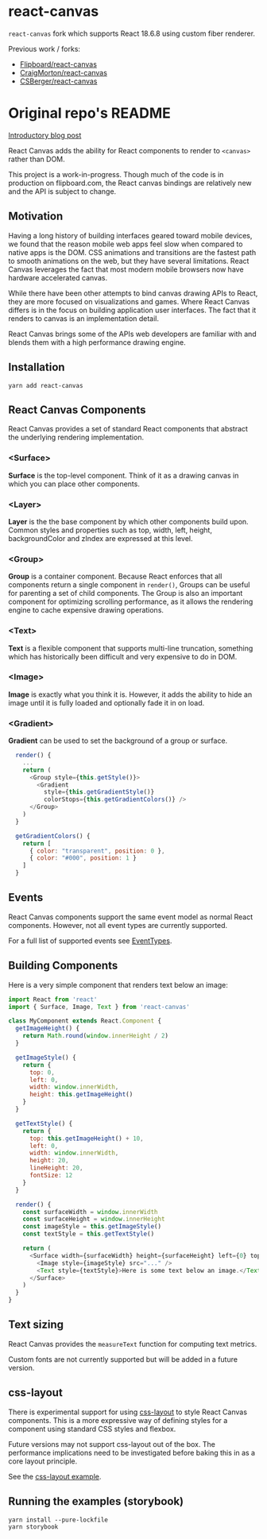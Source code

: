 # react-canvas

`react-canvas` fork which supports React 18.6.8 using custom fiber renderer.

Previous work / forks:

- [Flipboard/react-canvas](https://github.com/Flipboard/react-canvas)
- [CraigMorton/react-canvas](https://github.com/CraigMorton/react-canvas)
- [CSBerger/react-canvas](https://github.com/CSberger/react-canvas)

# Original repo's README

[Introductory blog post](http://engineering.flipboard.com/2015/02/mobile-web)

React Canvas adds the ability for React components to render to `<canvas>` rather than DOM.

This project is a work-in-progress. Though much of the code is in production on flipboard.com, the React canvas bindings are relatively new and the API is subject to change.

## Motivation

Having a long history of building interfaces geared toward mobile devices, we found that the reason mobile web apps feel slow when compared to native apps is the DOM. CSS animations and transitions are the fastest path to smooth animations on the web, but they have several limitations. React Canvas leverages the fact that most modern mobile browsers now have hardware accelerated canvas.

While there have been other attempts to bind canvas drawing APIs to React, they are more focused on visualizations and games. Where React Canvas differs is in the focus on building application user interfaces. The fact that it renders to canvas is an implementation detail.

React Canvas brings some of the APIs web developers are familiar with and blends them with a high performance drawing engine.

## Installation

`yarn add react-canvas`

## React Canvas Components

React Canvas provides a set of standard React components that abstract the underlying rendering implementation.

### &lt;Surface&gt;

**Surface** is the top-level component. Think of it as a drawing canvas in which you can place other components.

### &lt;Layer&gt;

**Layer** is the the base component by which other components build upon. Common styles and properties such as top, width, left, height, backgroundColor and zIndex are expressed at this level.

### &lt;Group&gt;

**Group** is a container component. Because React enforces that all components return a single component in `render()`, Groups can be useful for parenting a set of child components. The Group is also an important component for optimizing scrolling performance, as it allows the rendering engine to cache expensive drawing operations.

### &lt;Text&gt;

**Text** is a flexible component that supports multi-line truncation, something which has historically been difficult and very expensive to do in DOM.

### &lt;Image&gt;

**Image** is exactly what you think it is. However, it adds the ability to hide an image until it is fully loaded and optionally fade it in on load.

### &lt;Gradient&gt;

**Gradient** can be used to set the background of a group or surface.

```javascript
  render() {
    ...
    return (
      <Group style={this.getStyle()}>
        <Gradient
          style={this.getGradientStyle()}
          colorStops={this.getGradientColors()} />
      </Group>
    )
  }

  getGradientColors() {
    return [
      { color: "transparent", position: 0 },
      { color: "#000", position: 1 }
    ]
  }
```

## Events

React Canvas components support the same event model as normal React components. However, not all event types are currently supported.

For a full list of supported events see [EventTypes](lib/EventTypes.js).

## Building Components

Here is a very simple component that renders text below an image:

```javascript
import React from 'react'
import { Surface, Image, Text } from 'react-canvas'

class MyComponent extends React.Component {
  getImageHeight() {
    return Math.round(window.innerHeight / 2)
  }

  getImageStyle() {
    return {
      top: 0,
      left: 0,
      width: window.innerWidth,
      height: this.getImageHeight()
    }
  }

  getTextStyle() {
    return {
      top: this.getImageHeight() + 10,
      left: 0,
      width: window.innerWidth,
      height: 20,
      lineHeight: 20,
      fontSize: 12
    }
  }

  render() {
    const surfaceWidth = window.innerWidth
    const surfaceHeight = window.innerHeight
    const imageStyle = this.getImageStyle()
    const textStyle = this.getTextStyle()

    return (
      <Surface width={surfaceWidth} height={surfaceHeight} left={0} top={0}>
        <Image style={imageStyle} src="..." />
        <Text style={textStyle}>Here is some text below an image.</Text>
      </Surface>
    )
  }
}
```

## Text sizing

React Canvas provides the `measureText` function for computing text metrics.

Custom fonts are not currently supported but will be added in a future version.

## css-layout

There is experimental support for using [css-layout](https://github.com/facebook/css-layout) to style React Canvas components. This is a more expressive way of defining styles for a component using standard CSS styles and flexbox.

Future versions may not support css-layout out of the box. The performance implications need to be investigated before baking this in as a core layout principle.

See the [css-layout example](examples/css-layout).

## Running the examples (storybook)

```
yarn install --pure-lockfile
yarn storybook
```
